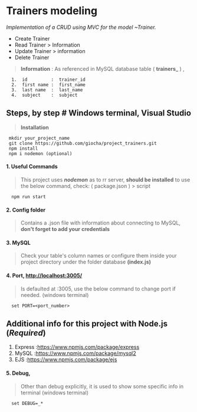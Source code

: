# Trainers modeling

*Implementation of a CRUD using MVC for the model ~Trainer.*

- Create Trainer
- Read Trainer > Information
- Update Trainer > information
- Delete Trainer



> **Information** : As referenced in MySQL database table ( **trainers_** ) , 

      1.  id         :  trainer_id 
      2.  first name :  first_name 
      3.  last name  :  last_name 
      4.  subject    :  subject 

## Steps, by step # Windows terminal, Visual Studio

> **Installation**

     mkdir your_project_name
     git clone https://github.com/giocha/project_trainers.git
     npm install
     npm i nodemon (optional)
     

#### 1. Useful Commands

> This project uses ***nodemon*** as to rr server, **should be installed** to use the below command,
 check: ( package.json ) > script 
 
      npm run start

#### 2. Config folder 

> Contains a .json file with information about connecting to MySQL,  
**don't forget to add your credentials**

#### 3. MySQL

> Check your table's column names or configure them inside your project directory under the folder database **(index.js)**


#### 4. Port, <http://localhost:3005/>

> Is defaulted at :3005, use the below command to change port if needed. (windows terminal)

      set PORT=<port_number>


## Additional info for this project with Node.js (***Required***)

1. Express :<https://www.npmjs.com/package/express>
2. MySQL   :<https://www.npmjs.com/package/mysql2>
3. EJS     :<https://www.npmjs.com/package/ejs>


#### 5. Debug, 

> Other than debug explicitly, it is used to show some specific info in terminal (windows terminal)

      set DEBUG=_*

